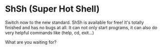 # ShSh (Super Hot Shell)

Switch now to the new standard.
ShSh is available for free!
It's totally finished and has no bugs at all.
It can not only start programs, it can also do very helpful commands like (help, cd, exit...)

What are you waiting for?
